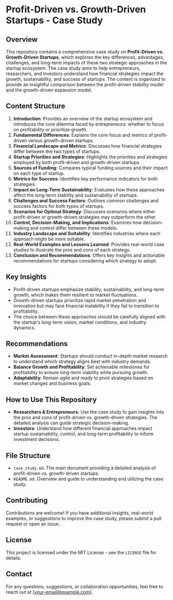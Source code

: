 # Profit-Driven vs. Growth-Driven Startups - Case Study

## Overview
This repository contains a comprehensive case study on **Profit-Driven vs. Growth-Driven Startups**, which explores the key differences, advantages, challenges, and long-term impacts of these two strategic approaches in the startup ecosystem. The case study aims to help entrepreneurs, researchers, and investors understand how financial strategies impact the growth, sustainability, and success of startups. The content is organized to provide an insightful comparison between the profit-driven stability model and the growth-driven expansion model.

## Content Structure
1. **Introduction**: Provides an overview of the startup ecosystem and introduces the core dilemma faced by entrepreneurs: whether to focus on profitability or prioritize growth.
2. **Fundamental Differences**: Explains the core focus and metrics of profit-driven versus growth-driven startups.
3. **Financial Landscape and Metrics**: Discusses how financial strategies differ between the two types of startups.
4. **Startup Priorities and Strategies**: Highlights the priorities and strategies employed by both profit-driven and growth-driven startups.
5. **Sources of Funding**: Compares typical funding sources and their impact on each type of startup.
6. **Metrics for Success**: Identifies key performance indicators for both strategies.
7. **Impact on Long-Term Sustainability**: Evaluates how these approaches affect the long-term stability and sustainability of startups.
8. **Challenges and Success Factors**: Outlines common challenges and success factors for both types of startups.
9. **Scenarios for Optimal Strategy**: Discusses scenarios where either profit-driven or growth-driven strategies may outperform the other.
10. **Control, Decision-Making, and Implications**: Examines how decision-making and control differ between these models.
11. **Industry Landscape and Suitability**: Identifies industries where each approach might be more suitable.
12. **Real-World Examples and Lessons Learned**: Provides real-world case studies to illustrate the pros and cons of each strategy.
13. **Conclusion and Recommendations**: Offers key insights and actionable recommendations for startups considering which strategy to adopt.

## Key Insights
- Profit-driven startups emphasize stability, sustainability, and long-term growth, which makes them resilient to market fluctuations.
- Growth-driven startups prioritize rapid market penetration and innovation but may face financial instability if they fail to transition to profitability.
- The choice between these approaches should be carefully aligned with the startup's long-term vision, market conditions, and industry dynamics.

## Recommendations
- **Market Assessment**: Startups should conduct in-depth market research to understand which strategy aligns best with industry demands.
- **Balance Growth and Profitability**: Set achievable milestones for profitability to ensure long-term viability while pursuing growth.
- **Adaptability**: Remain agile and ready to pivot strategies based on market changes and business goals.

## How to Use This Repository
- **Researchers & Entrepreneurs**: Use the case study to gain insights into the pros and cons of profit-driven vs. growth-driven strategies. The detailed analysis can guide strategic decision-making.
- **Investors**: Understand how different financial approaches impact startup sustainability, control, and long-term profitability to inform investment decisions.

## File Structure
- `case_study.md`: The main document providing a detailed analysis of profit-driven vs. growth-driven startups.
- `README.md`: Overview and guide to understanding and utilizing the case study.

## Contributing
Contributions are welcome! If you have additional insights, real-world examples, or suggestions to improve the case study, please submit a pull request or open an issue.

## License
This project is licensed under the MIT License - see the `LICENSE` file for details.

## Contact
For any questions, suggestions, or collaboration opportunities, feel free to reach out at [your-email@example.com].

